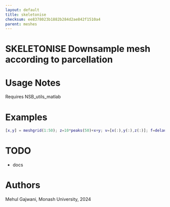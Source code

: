 ```yaml
---
layout: default
title: skeletonise
checksum: ee8378023b1882b284d2ae842f1510a4
parent: meshes
---
```



 
# SKELETONISE Downsample mesh according to parcellation
 
# Usage Notes

Requires NSB_utils_matlab

 
# Examples
```matlab
[x,y] = meshgrid(1:50); z=10*peaks(50)+x+y; v=[x(:),y(:),z(:)]; f=delaunay(x,y); r=kron(magic(10), ones(5)); [v2,f2]=skeletonise(v,f,r(:)); figure; patch('Vertices', v2, 'Faces', f2, 'FaceColor', 'none');
```
 
# TODO
-  docs 
 
# Authors

Mehul Gajwani, Monash University, 2024

